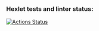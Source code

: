 ### Hexlet tests and linter status:
[![Actions Status](https://github.com/AINER/frontend-project-46/actions/workflows/hexlet-check.yml/badge.svg)](https://github.com/AINER/frontend-project-46/actions)